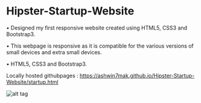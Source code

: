 # Hipster-Startup-Website

•	Designed my first responsive website created using HTML5, CSS3 and Bootstrap3.

•	This webpage is responsive as it is compatible for the various versions of small devices and extra small devices.

•  HTML5, CSS3 and Bootstrap3.



Locally hosted githubpages : https://ashwin7mak.github.io/Hipster-Startup-Website/startup.html


![alt tag](https://s11.postimg.org/gttfm5koz/Hipster.png)
